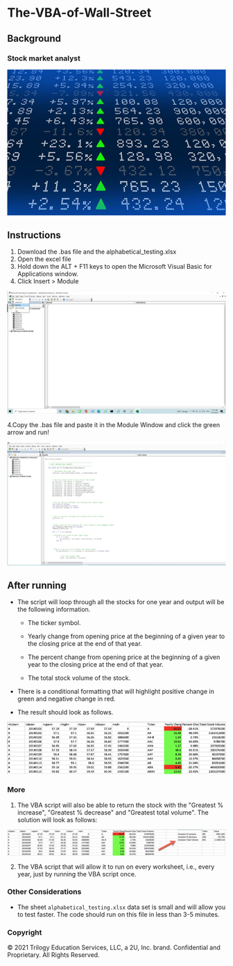 # The-VBA-of-Wall-Street
## Background


### Stock market analyst

![stock Market](Images/stockmarket.jpg)

## Instructions

1.  Download the .bas file and the alphabetical_testing.xlsx 
1. Open the excel file
2. Hold down the ALT + F11 keys to open the Microsoft Visual Basic for Applications window.
3. Click Insert > Module

![inserting_module](Images/inserting_module.png)

4.Copy the .bas file and paste it in the Module Window and click the green arrow and run!

![macro_run](Images/macro_run.png)

## After running

* The script will loop through all the stocks for one year and output will be  the following information.

  * The ticker symbol.

  * Yearly change from opening price at the beginning of a given year to the closing price at the end of that year.

  * The percent change from opening price at the beginning of a given year to the closing price at the end of that year.

  * The total stock volume of the stock.

* There is a conditional formatting that will highlight positive change in green and negative change in red.

* The result should look as follows.

![moderate_solution](Images/moderate_solution.png)

### More

1. The VBA script will also be able to return the stock with the "Greatest % increase", "Greatest % decrease" and "Greatest total volume". The solution will look as follows:

![hard_solution](Images/hard_solution.png)

2. The VBA script that will allow it to run on every worksheet, i.e., every year, just by running the VBA script once.

### Other Considerations

* The sheet `alphabetical_testing.xlsx`  data set is small and will allow you to test faster. The code should run on this file in less than 3-5 minutes.


### Copyright

© 2021 Trilogy Education Services, LLC, a 2U, Inc. brand. Confidential and Proprietary. All Rights Reserved.
